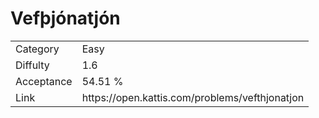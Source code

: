 # Vefþjónatjón

<table>
    <tr>
        <td>Category</td>
        <td>Easy</td>
    </tr>
    <tr>
        <td>Diffulty</td>
        <td>1.6</td>
    </tr>
    <tr>
        <td>Acceptance</td>
        <td>54.51 %</td>
    </tr>
    <tr>
        <td>Link</td>
        <td>https://open.kattis.com/problems/vefthjonatjon</td>
    </tr>
</table>